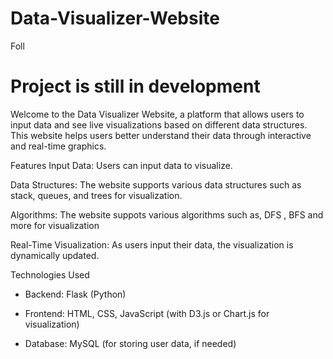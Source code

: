 # Data-Visualizer-Website

Foll

# Project is still in development
Welcome to the Data Visualizer Website, a platform that allows users to input data and see live visualizations based on different data structures. This website helps users better understand their data through interactive and real-time graphics.

Features
Input Data: Users can input data to visualize.

Data Structures: The website supports various data structures such as stack, queues, and trees for visualization.

Algorithms: The website suppots various algorithms such as, DFS , BFS and more for visualization

Real-Time Visualization: As users input their data, the visualization is dynamically updated.



Technologies Used

- Backend: Flask (Python)

- Frontend: HTML, CSS, JavaScript (with D3.js or Chart.js for visualization)

- Database: MySQL (for storing user data, if needed)
